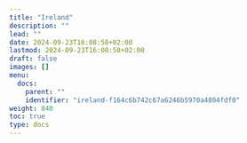 ```yaml
---
title: "Ireland"
description: ""
lead: ""
date: 2024-09-23T16:08:58+02:00
lastmod: 2024-09-23T16:08:58+02:00
draft: false
images: []
menu:
  docs:
    parent: ""
    identifier: "ireland-f164c6b742c67a6246b5970a4804fdf0"
weight: 840
toc: true
type: docs
---
```

